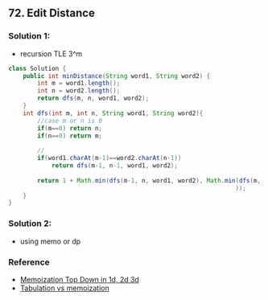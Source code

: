## 72. Edit Distance

### Solution 1:
- recursion TLE 3^m
```java
class Solution {
    public int minDistance(String word1, String word2) {
        int m = word1.length();
        int n = word2.length();
        return dfs(m, n, word1, word2);
    }
    int dfs(int m, int n, String word1, String word2){
        //case m or n is 0
        if(m==0) return n;
        if(n==0) return m;
        
        // 
        if(word1.charAt(m-1)==word2.charAt(n-1))
            return dfs(m-1, n-1, word1, word2);
        
        return 1 + Math.min(dfs(m-1, n, word1, word2), Math.min(dfs(m, n-1, word1, word2), dfs(m-1, n-1, word1, word2)
                                                               ));
    }
}
```

### Solution 2:
- using memo or dp





### Reference
- [Memoization Top Down in 1d, 2d 3d](https://www.geeksforgeeks.org/memoization-1d-2d-and-3d/)
- [Tabulation vs memoization](https://www.geeksforgeeks.org/tabulation-vs-memoizatation/)
